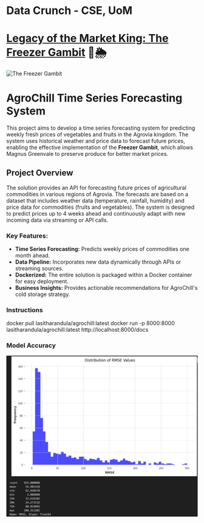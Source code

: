 # Data Crunch - CSE, UoM

# [Legacy of the Market King: The Freezer Gambit]() 🌾🌦️

![The Freezer Gambit](https://github.com/user-attachments/assets/4b287c16-f98b-4d09-ac04-f699902735c9)

# AgroChill Time Series Forecasting System

This project aims to develop a time series forecasting system for predicting weekly fresh prices of vegetables and fruits in the Agrovia kingdom. The system uses historical weather and price data to forecast future prices, enabling the effective implementation of the **Freezer Gambit**, which allows Magnus Greenvale to preserve produce for better market prices.

## Project Overview

The solution provides an API for forecasting future prices of agricultural commodities in various regions of Agrovia. The forecasts are based on a dataset that includes weather data (temperature, rainfall, humidity) and price data for commodities (fruits and vegetables). The system is designed to predict prices up to 4 weeks ahead and continuously adapt with new incoming data via streaming or API calls.

### Key Features:
- **Time Series Forecasting:** Predicts weekly prices of commodities one month ahead.
- **Data Pipeline:** Incorporates new data dynamically through APIs or streaming sources.
- **Dockerized:** The entire solution is packaged within a Docker container for easy deployment.
- **Business Insights:** Provides actionable recommendations for AgroChill's cold storage strategy.

### Instructions
docker pull lasitharandula/agrochill:latest
docker run -p 8000:8000 lasitharandula/agrochill:latest
http://localhost:8000/docs

### Model Accuracy
![Model Accuracy](src/accuracy.jpg)